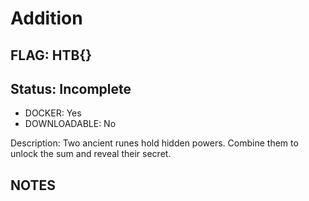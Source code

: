 # Addition

## FLAG: HTB{}

## Status: Incomplete

+ DOCKER: Yes
+ DOWNLOADABLE: No

Description: Two ancient runes hold hidden powers. Combine them to unlock the sum and reveal their secret.

## NOTES
